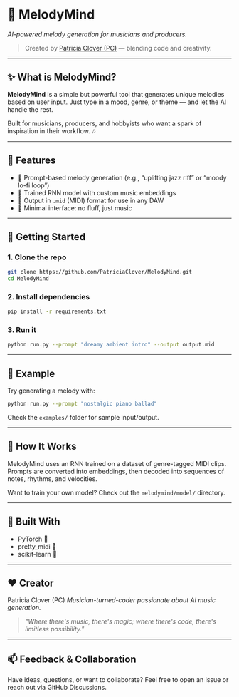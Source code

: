 # 🎼 MelodyMind
*AI-powered melody generation for musicians and producers.*

> Created by [Patricia Clover (PC)](https://github.com/PatriciaClover) — blending code and creativity.

---

## ✨ What is MelodyMind?
**MelodyMind** is a simple but powerful tool that generates unique melodies based on user input. Just type in a mood, genre, or theme — and let the AI handle the rest.

Built for musicians, producers, and hobbyists who want a spark of inspiration in their workflow. 🎶

---

## 🎹 Features
- 🎯 Prompt-based melody generation (e.g., “uplifting jazz riff” or “moody lo-fi loop”)
- 🧠 Trained RNN model with custom music embeddings
- 💽 Output in `.mid` (MIDI) format for use in any DAW
- 🖤 Minimal interface: no fluff, just music

---

## 🚀 Getting Started

### 1. Clone the repo
```bash
git clone https://github.com/PatriciaClover/MelodyMind.git
cd MelodyMind
```

### 2. Install dependencies

```bash
pip install -r requirements.txt
```

### 3. Run it

```bash
python run.py --prompt "dreamy ambient intro" --output output.mid
```

---

## 📁 Example

Try generating a melody with:

```bash
python run.py --prompt "nostalgic piano ballad"
```

Check the `examples/` folder for sample input/output.

---

## 🔧 How It Works

MelodyMind uses an RNN trained on a dataset of genre-tagged MIDI clips. Prompts are converted into embeddings, then decoded into sequences of notes, rhythms, and velocities.

Want to train your own model? Check out the `melodymind/model/` directory.

---

## 🧠 Built With

* PyTorch 🎯
* pretty\_midi 🎼
* scikit-learn 🧪

---

## ❤️ Creator

Patricia Clover (PC)
*Musician-turned-coder passionate about AI music generation.*

> *"Where there's music, there's magic; where there's code, there's limitless possibility."*

---

## 📫 Feedback & Collaboration

Have ideas, questions, or want to collaborate?
Feel free to open an issue or reach out via GitHub Discussions.

